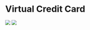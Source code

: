# Virtual Credit Card

![](https://telegra.ph/file/a246e9de06c297eabf635.jpg)
![](https://telegra.ph/file/176faa3d7a1f186d681f5.jpg)
